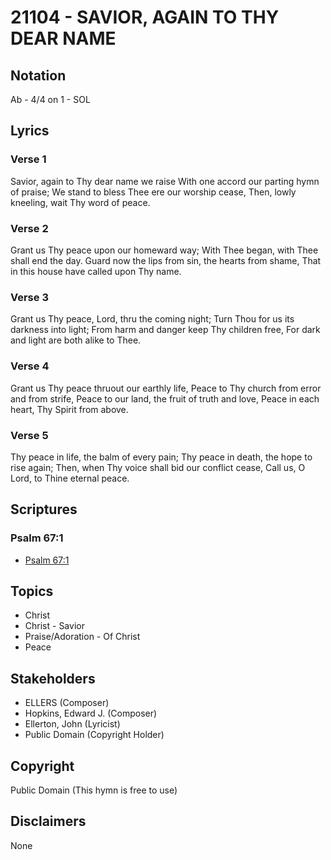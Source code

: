 # 21104 - SAVIOR, AGAIN TO THY DEAR NAME

## Notation

Ab - 4/4 on 1 - SOL

## Lyrics

### Verse 1

Savior, again to Thy dear name we raise With one accord our parting hymn of praise; We stand to bless Thee ere our worship cease, Then, lowly kneeling, wait Thy word of peace.

### Verse 2

Grant us Thy peace upon our homeward way;  With Thee began, with Thee shall end the day. Guard now the lips from sin, the hearts from shame, That in this house have called upon Thy name.

### Verse 3

Grant us Thy peace, Lord, thru the coming night; Turn Thou for us its darkness into light; From harm and danger keep Thy children free, For dark and light are both alike to Thee.

### Verse 4

Grant us Thy peace thruout our earthly life, Peace to Thy church from error and from strife, Peace to our land, the fruit of truth and love, Peace in each heart, Thy Spirit from above.

### Verse 5

Thy peace in life, the balm of every pain; Thy peace in death, the hope to rise again; Then, when Thy voice shall bid our conflict cease, Call us, O Lord, to Thine eternal peace.


## Scriptures

### Psalm 67:1

- [Psalm 67:1](https://www.biblegateway.com/passage/?search=Psalm%2067%3A1)


## Topics

- Christ
- Christ - Savior
- Praise/Adoration - Of Christ
- Peace

## Stakeholders

- ELLERS (Composer)
- Hopkins, Edward J. (Composer)
- Ellerton, John (Lyricist)
- Public Domain (Copyright Holder)

## Copyright

Public Domain
(This hymn is free to use)

## Disclaimers

None

